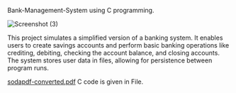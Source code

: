 Bank-Management-System using C programming.

![Screenshot (3)](https://github.com/Rayhan180/Bank-Management-System/assets/136218406/d3c3c30c-dabd-4764-a3f8-18e0e90c1c81)

This project simulates a simplified version of a banking system. It enables users to create savings accounts and perform basic banking operations like crediting, debiting, checking the account balance, and closing accounts. The system stores user data in files, allowing for persistence between program runs.

[sodapdf-converted.pdf](https://github.com/Rayhan180/Bank-Management-System/files/13169780/sodapdf-converted.pdf) 
C code is given in File. 
